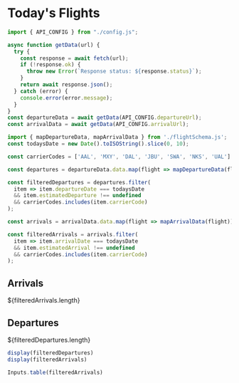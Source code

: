 # Today's Flights

```js
import { API_CONFIG } from "./config.js";

async function getData(url) {
  try {
    const response = await fetch(url);
    if (!response.ok) {
      throw new Error(`Response status: ${response.status}`);
    }
    return await response.json();
  } catch (error) {
    console.error(error.message);
  }
}
const departureData = await getData(API_CONFIG.departureUrl);
const arrivalData = await getData(API_CONFIG.arrivalUrl);
```

```js
import { mapDepartureData, mapArrivalData } from './flightSchema.js';
const todaysDate = new Date().toISOString().slice(0, 10);

const carrierCodes = ['AAL', 'MXY', 'DAL', 'JBU', 'SWA', 'NKS', 'UAL']

const departures = departureData.data.map(flight => mapDepartureData(flight));

const filteredDepartures = departures.filter(
  item => item.departureDate === todaysDate
  && item.estimatedDeparture !== undefined
  && carrierCodes.includes(item.carrierCode)
);

const arrivals = arrivalData.data.map(flight => mapArrivalData(flight));

const filteredArrivals = arrivals.filter(
  item => item.arrivalDate === todaysDate 
  && item.estimatedArrival !== undefined
  && carrierCodes.includes(item.carrierCode)
);

```

<div class="grid grid-cols-4">
  <div class="card">
  <h2>Arrivals</h2>
  <span class="big">${filteredArrivals.length}</span>
  </div>
  <div class="card">
  <h2>Departures</h2>
  <span class="big">${filteredDepartures.length}</span>
  </div>
</div>


```js
display(filteredDepartures)
display(filteredArrivals)
```

```js
Inputs.table(filteredArrivals)
```
